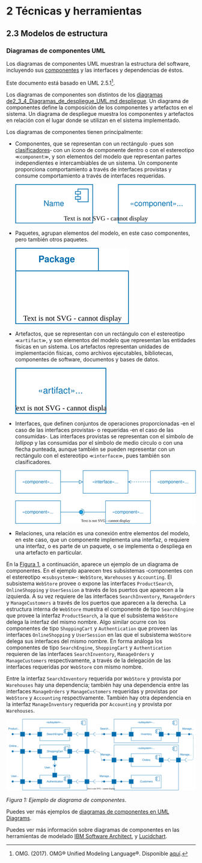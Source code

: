 # 2 Técnicas y herramientas

## 2.3 Modelos de estructura

### Diagramas de componentes UML

Los diagramas de componentes UML muestran la estructura del software, incluyendo
sus [componentes](/4_Conceptos/4_Componente.md) y las interfaces y dependencias
de éstos.

Este documento está basado en UML 2.5.1[^1].

[^1]: OMG. (2017). OMG® Unified Modeling Language®. Disponible
    [aquí](https://www.omg.org/spec/UML/2.5.1/PDF).

Los diagramas de componentes son distintos de los [diagramas de2_3_4_Diagramas_de_despliegue_UML.md
despliegue](./2_3_4_Diagramas_de_despliegue_UML.md). Un diagrama de componentes
define la composición de los componentes y artefactos en el sistema. Un diagrama
de despliegue muestra los componentes y artefactos en relación con el lugar
donde se utilizan en el sistema implementado.

Los diagramas de componentes tienen principalmente:

* Componentes, que se representan con un rectángulo ‑pues son
  [clasificadores](/4_Conceptos/4_Clasificador.md)‑ con un ícono de componente
  dentro o con el estereotipo `≪component≫`, y son elementos del modelo que
  representan partes independientes e intercambiables de un sistema. Un
  componente proporciona comportamiento a través de interfaces provistas y
  consume comportamiento a través de interfaces requeridas.

  ![Componente](/diagrams/Component_Diagram_Component.svg)

* Paquetes, agrupan elementos del modelo, en este caso componentes, pero también
  otros paquetes.

  ![Paquete](/diagrams/Component_Diagram_Package.svg)

* Artefactos, que se representan con un rectángulo con el estereotipo
  `≪artifact≫`, y son elementos del modelo que representan las entidades físicas
  en un sistema. Los artefactos representan unidades de implementación físicas,
  como archivos ejecutables, bibliotecas, componentes de software, documentos y
  bases de datos.

  ![Artefacto](/diagrams/Component_Diagram_Artifact.svg)

* Interfaces, que definen conjuntos de operaciones proporcionadas ‑en el caso de
  las interfaces provistas‑ o requeridas ‑en el caso de las consumidas‑. Las
  interfaces provistas se representan con el símbolo de *lollipop* y las
  consumidas por el símbolo de medio círculo o con una flecha punteada, aunque
  también se pueden representar con un rectángulo con el estereotipo
  `≪interface≫`, pues también son clasificadores.

  ![Interfaz](/diagrams/Component_Diagram_Interfaces.svg)

* Relaciones, una relación es una conexión entre elementos del modelo, en este
  caso, que un componente implementa una interfaz, o requiere una interfaz, o es
  parte de un paquete, o se implementa o despliega en una artefacto en
  particular.

<!-- TODO: Agregar diagrama de ejemplo -->

En la [Figura 1](#figura-1), a continuación, aparece un ejemplo de un diagrama
de componentes. En el ejemplo aparecen tres subsistemas ‑componentes con el
estereotipo `≪subsystem≫`‑: `WebStore`, `Warehouses` y `Accounting`. El
subsistema `WebStore` provee o expone las interfaces `ProductSearch`,
`OnlineShopping` y `UserSession` a través de los puertos que aparecen a la
izquierda. A su vez requiere de las interfaces `SearchInventory`, `ManageOrders`
y `ManageCustomers` a través de los puertos que aparecen a la derecha. La
estructura interna de `WebStore` muestra el componente de tipo `SearchEngine`
que provee la interfaz `ProductSearch`, a la que el subsistema `WebStore` delega
la interfaz del mismo nombre. Algo similar ocurre con los componentes de tipo
`ShoppingCart` y `Authentication` que proveen las interfaces `OnlineShopping` y
`UserSession` en las que el subsistema `WebStore` delega sus interfaces del
mismo nombre. En forma análoga los componentes de tipo `SearchEngine`,
`ShoppingCart` y `Authentication` requieren de las interfaces `SearchInventory`,
`ManageOrders` y `ManageCustomers` respectivamente, a través de la delegación de
las interfaces requeridas por `WebStore` con mismo nombre.

Entre la interfaz `SearchInventory` requerida por `WebStore` y provista por
`Warehouses` hay una dependencia; también hay una dependencia entre las
interfaces `ManageOrders` y `ManageCustomers` requeridas y provistas por
`WebStore` y `Accounting` respectivamente. También hay otra dependencia en la
interfaz `ManageInventory` requerida por `Accounting` y provista por
`Warehouses`.

<span id="figura-1"/>

![Ejemplo de diagrama de componentes](/diagrams/Component_Diagram_Example.svg)

*Figura 1: Ejemplo de diagrama de componentes*.

Puedes ver más ejemplos de [diagramas de componentes en UML
Diagrams](https://www.uml-diagrams.org/component-diagrams.html).

Puedes ver más información sobre diagramas de componentes en las herramientas de
modelado [IBM Software
Architect](https://www.ibm.com/docs/en/rational-soft-arch/9.7.0?topic=diagrams-creating-component),
y [Lucidchart](https://www.lucidchart.com/pages/uml-component-diagram).

